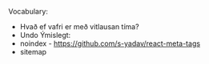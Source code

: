 Vocabulary:
* Hvað ef vafri er með vitlausan tíma?
* Undo
Ýmislegt:
* noindex - https://github.com/s-yadav/react-meta-tags
* sitemap
